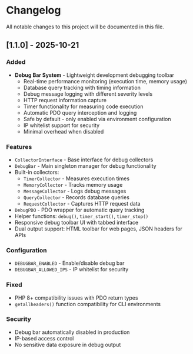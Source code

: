 # Changelog

All notable changes to this project will be documented in this file.

## [1.1.0] - 2025-10-21

### Added
- **Debug Bar System** - Lightweight development debugging toolbar
  - Real-time performance monitoring (execution time, memory usage)
  - Database query tracking with timing information
  - Debug message logging with different severity levels
  - HTTP request information capture
  - Timer functionality for measuring code execution
  - Automatic PDO query interception and logging
  - Safe by default - only enabled via environment configuration
  - IP whitelist support for security
  - Minimal overhead when disabled

### Features
- `CollectorInterface` - Base interface for debug collectors
- `DebugBar` - Main singleton manager for debug functionality
- Built-in collectors:
  - `TimerCollector` - Measures execution times
  - `MemoryCollector` - Tracks memory usage
  - `MessageCollector` - Logs debug messages
  - `QueryCollector` - Records database queries
  - `RequestCollector` - Captures HTTP request data
- `DebugPDO` - PDO wrapper for automatic query tracking
- Helper functions: `debug()`, `timer_start()`, `timer_stop()`
- Responsive debug toolbar UI with tabbed interface
- Dual output support: HTML toolbar for web pages, JSON headers for APIs

### Configuration
- `DEBUGBAR_ENABLED` - Enable/disable debug bar
- `DEBUGBAR_ALLOWED_IPS` - IP whitelist for security

### Fixed
- PHP 8+ compatibility issues with PDO return types
- `getallheaders()` function compatibility for CLI environments

### Security
- Debug bar automatically disabled in production
- IP-based access control
- No sensitive data exposure in debug output